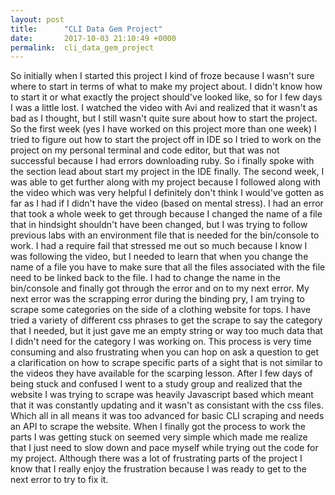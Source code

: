 ```yaml
---
layout: post
title:      "CLI Data Gem Project"
date:       2017-10-03 21:10:49 +0000
permalink:  cli_data_gem_project
---
```



So initially when I started this project I kind of froze because I wasn't sure where to start in terms of what to make my project about. I didn't know how to start it or what exactly the project should've looked like, so for I few days I was a little lost. I watched the video with Avi and realized that it wasn't as bad as I thought, but I still wasn't quite sure about how to start the project. So the first week (yes I have worked on this project more than one week) I tried to figure out how to start the project off in IDE so I tried to work on the project on my personal terminal and code editor, but that was not successful because I had errors downloading ruby. So i finally spoke with the section lead about start my project in the IDE finally. 
The second week, I was able to get further along with my project because I followed along with the video which was very helpful I definitely don't think I would've gotten as far as I had if I didn't have the video (based on mental stress). I had an error that took a whole week to get through because I changed the name of a file that in hindsight shouldn't have been changed, but I was trying to follow previous labs with an environment file that is needed for the bin/console to work. I had a require fail that stressed me out so much because I know I was following the video, but I needed to learn that when you change the name of a file you have to make sure that all the files associated with the file need to be linked back to the file. I had to change the name in the bin/console and finally got through the error and on to my next error. My next error was the scrapping error during the binding pry, I am trying to scrape some categories on the side of a clothing website for tops. I have tried a variety of different css phrases to get the scrape to say the category that I needed, but it just gave me an empty string or way too much data that I didn't need for the category I was working on. This process is very time consuming and also frustrating when you can hop on ask a question to get a clarification on how to scrape specific parts of a sight that is not similar to the videos they have available for the scarping lesson.
After I few days of being stuck and confused I went to a study group and realized that the website I was trying to scrape was heavily Javascript based which meant that it was constantly updating and it wasn't as consistant with the css files. Which all in all means it was too advanced for basic CLI scraping and needs an API to scrape the website. When I finally got the process to work the parts I was getting stuck on seemed very simple which made me realize that I just need to slow down and pace myself while trying out the code for my project. Although there was a lot of frustrating parts of the project I know that I really enjoy the frustration because I was ready to get to the next error to try to fix it.

